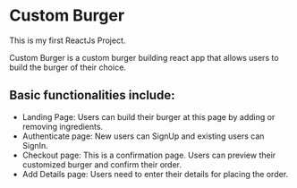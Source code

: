 # Custom Burger


This is my first ReactJs Project.

Custom Burger is a custom burger building react app that allows users to build the burger of their choice.

## Basic functionalities include:
* Landing Page: Users can build their burger at this page by adding or removing ingredients.
* Authenticate page: New users can SignUp and existing users can SignIn.
* Checkout page: This is a confirmation page. Users can preview their customized burger and confirm their order.
* Add Details page: Users need to enter their details for placing the order.

